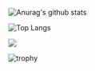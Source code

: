 ![Anurag's github stats](https://github-readme-stats.vercel.app/api?username=GaetanFrejoux&show_icons=true&theme=bear&count_private=true)

![Top Langs](https://github-readme-stats.vercel.app/api/top-langs/?username=GaetanFrejoux&theme=bear)


![](https://komarev.com/ghpvc/?username=GaetanFrejoux&color=lightgrey&label=views)

![trophy](https://github-profile-trophy.vercel.app/?username=GaetanFrejoux&theme=dracula&no-frame=true&no-bg=true&margin-w=15)
